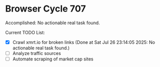 # Browser Cycle 707

Accomplished: No actionable real task found.

Current TODO List:

- [x] Crawl xmrt.io for broken links  (Done at Sat Jul 26 23:14:05 2025: No actionable real task found.)
- [ ] Analyze traffic sources
- [ ] Automate scraping of market cap sites